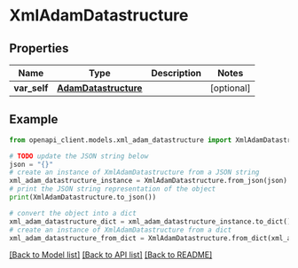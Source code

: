 # XmlAdamDatastructure


## Properties

Name | Type | Description | Notes
------------ | ------------- | ------------- | -------------
**var_self** | [**AdamDatastructure**](AdamDatastructure.md) |  | [optional] 

## Example

```python
from openapi_client.models.xml_adam_datastructure import XmlAdamDatastructure

# TODO update the JSON string below
json = "{}"
# create an instance of XmlAdamDatastructure from a JSON string
xml_adam_datastructure_instance = XmlAdamDatastructure.from_json(json)
# print the JSON string representation of the object
print(XmlAdamDatastructure.to_json())

# convert the object into a dict
xml_adam_datastructure_dict = xml_adam_datastructure_instance.to_dict()
# create an instance of XmlAdamDatastructure from a dict
xml_adam_datastructure_from_dict = XmlAdamDatastructure.from_dict(xml_adam_datastructure_dict)
```
[[Back to Model list]](../README.md#documentation-for-models) [[Back to API list]](../README.md#documentation-for-api-endpoints) [[Back to README]](../README.md)


